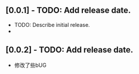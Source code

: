 ## [0.0.1] - TODO: Add release date.

* TODO: Describe initial release.
* 
## [0.0.2] - TODO: Add release date.

* 修改了些bUG
